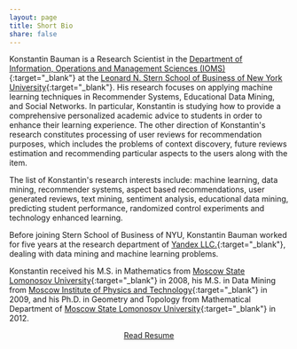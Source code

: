 ```yaml
---
layout: page
title: Short Bio
share: false
---
```


Konstantin Bauman is a Research Scientist in the [Department of Information, Operations and Management Sciences (IOMS)](http://www.stern.nyu.edu/experience-stern/about/departments-centers-initiatives/academic-departments/ioms-dept){:target="_blank"} at the [Leonard N. Stern School of Business of New York University](http://www.stern.nyu.edu){:target="_blank"}. His research focuses on applying machine learning techniques in Recommender Systems, Educational Data Mining, and Social Networks. In particular, Konstantin is studying how to provide a comprehensive personalized academic advice to students in order to enhance their learning experience. The other direction of Konstantin's research constitutes processing of user reviews for recommendation purposes, which includes the problems of context discovery, future reviews estimation and recommending particular aspects to the users along with the item.

The list of Konstantin's research interests include: machine learning, data mining, recommender systems, aspect based recommendations, user generated reviews, text mining, sentiment analysis, educational data mining, predicting student performance, randomized control experiments and technology enhanced learning.

Before joining Stern School of Business of NYU, Konstantin Bauman worked for five years at the research department of [Yandex LLC.](https://yandex.com/company/){:target="_blank"}, dealing with data mining and machine learning problems.


Konstantin received his M.S. in Mathematics from [Moscow State Lomonosov University](http://www.msu.ru/en/){:target="_blank"} in 2008, his M.S. in Data Mining from [Moscow Institute of Physics and Technology](https://mipt.ru/english/){:target="_blank"} in 2009, and his Ph.D. in Geometry and Topology from Mathematical Department of [Moscow State Lomonosov University](http://www.msu.ru/en/){:target="_blank"} in 2012. 


<center><a markdown="0" href="{{ site.url }}/resume" class="btn">Read Resume</a></center>